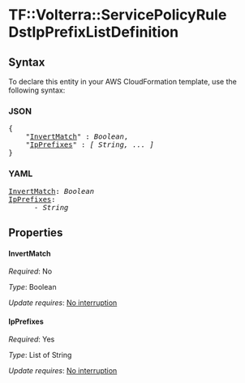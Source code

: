 # TF::Volterra::ServicePolicyRule DstIpPrefixListDefinition

## Syntax

To declare this entity in your AWS CloudFormation template, use the following syntax:

### JSON

<pre>
{
    "<a href="#invertmatch" title="InvertMatch">InvertMatch</a>" : <i>Boolean</i>,
    "<a href="#ipprefixes" title="IpPrefixes">IpPrefixes</a>" : <i>[ String, ... ]</i>
}
</pre>

### YAML

<pre>
<a href="#invertmatch" title="InvertMatch">InvertMatch</a>: <i>Boolean</i>
<a href="#ipprefixes" title="IpPrefixes">IpPrefixes</a>: <i>
      - String</i>
</pre>

## Properties

#### InvertMatch

_Required_: No

_Type_: Boolean

_Update requires_: [No interruption](https://docs.aws.amazon.com/AWSCloudFormation/latest/UserGuide/using-cfn-updating-stacks-update-behaviors.html#update-no-interrupt)

#### IpPrefixes

_Required_: Yes

_Type_: List of String

_Update requires_: [No interruption](https://docs.aws.amazon.com/AWSCloudFormation/latest/UserGuide/using-cfn-updating-stacks-update-behaviors.html#update-no-interrupt)

